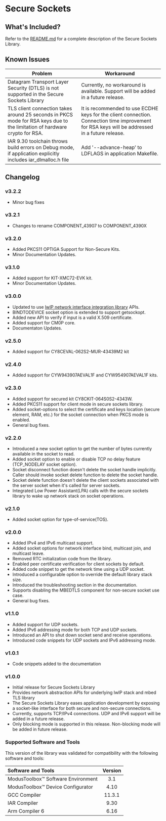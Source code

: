# Secure Sockets

## What's Included?
Refer to the [README.md](./README.md) for a complete description of the Secure Sockets Library.

## Known Issues
| Problem | Workaround |
| ------- | ---------- |
| Datagram Transport Layer Security (DTLS) is not supported in the Secure Sockets Library | Currently, no workaround is available. Support will be added in a future release. |
| TLS client connection takes around 25 seconds in PKCS mode for RSA keys due to the limitation of hardware crypto for RSA. | It is recommended to use ECDHE keys for the client connection. Connection time improvement for RSA keys will be addressed in a future release. |
| IAR 9.30 toolchain throws build errors on Debug mode, if application explicitly includes iar_dlmalloc.h file | Add '--advance-heap' to LDFLAGS in application Makefile. |

## Changelog

### v3.2.2
* Minor bug fixes

### v3.2.1
* Changes to rename COMPONENT_43907 to COMPONENT_4390X

### v3.2.0
* Added PKCS11 OPTIGA Support for Non-Secure Kits.
* Minor Documentation Updates.

### v3.1.0
* Added support for KIT-XMC72-EVK kit.
* Minor Documentation Updates.

### v3.0.0
* Updated to use [lwIP network interface integration library](https://Infineon.github.io/lwip-network-interface-integration) APIs.
* BINDTODEVICE socket option is extended to support getsockopt.
* Added new API to verify if input is a valid X.509 certificate.
* Added support for CM0P core.
* Documentaton Updates.

### v2.5.0
* Added support for CY8CEVAL-062S2-MUR-43439M2 kit

### v2.4.0
* Added support for CYW943907AEVAL1F and CYW954907AEVAL1F kits.

### v2.3.0
* Added support for secured kit CY8CKIT-064S0S2-4343W.
* Added PKCS11 support for client mode in secure sockets library.
* Added socket-options to select the certificate and keys location (secure element, RAM, etc.) for the socket connection when PKCS mode is enabled.
* General bug fixes.

### v2.2.0
* Introduced a new socket option to get the number of bytes currently available in the socket to read.
* Added socket option to enable or disable TCP no delay feature (TCP_NODELAY socket option).
* Socket disconnect function doesn't delete the socket handle implicitly. Caller should invoke socket delete function to delete the socket handle.
* Socket delete function doesn't delete the client sockets associated with the server socket when it's called for server sockets.
* Integrated Low Power Assistant(LPA) calls with the secure sockets library to wake up network stack on socket operations.

### v2.1.0
* Added socket option for type-of-service(TOS).

### v2.0.0
* Added IPv4 and IPv6 multicast support.
* Added socket options for network interface bind, multicast join, and multicast leave.
* Removed RTC initialization code from the library.
* Enabled peer certificate verification for client sockets by default.
* Added code snippet to get the network time using a UDP socket.
* Introduced a configurable option to override the default library stack size.
* Introduced the troubleshooting section in the documentation.
* Supports disabling the MBEDTLS component for non-secure socket use case.
* General bug fixes.

### v1.1.0
* Added support for UDP sockets.
* Added IPv6 addressing mode for both TCP and UDP sockets.
* Introduced an API to shut down socket send and receive operations.
* Introduced code snippets for UDP sockets and IPv6 addressing mode.

### v1.0.1
* Code snippets added to the documentation

### v1.0.0
* Initial release for Secure Sockets Library
* Provides network abstraction APIs for underlying lwIP stack and mbed TLS library
* The Secure Sockets Library eases application development by exposing a socket-like interface for both secure and non-secure connections.
* Currently, supports TCP/IPv4 connections. UDP and IPv6 support will be added in a future release.
* Only blocking mode is supported in this release. Non-blocking mode will be added in future release.

### Supported Software and Tools
This version of the library was validated for compatibility with the following software and tools:

| Software and Tools                                        | Version |
| :---                                                      | :----:  |
| ModusToolbox&trade; Software Environment                  | 3.1     |
| ModusToolbox&trade; Device Configurator                   | 4.10    |
| GCC Compiler                                              | 11.3.1  |
| IAR Compiler                                              | 9.30    |
| Arm Compiler 6                                            | 6.16    |
